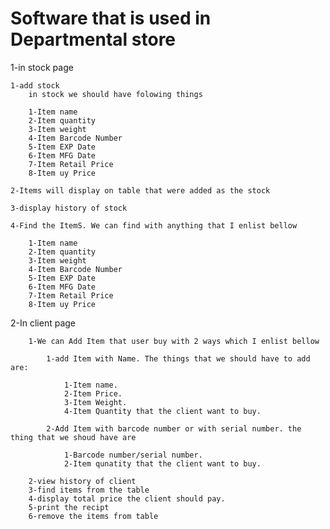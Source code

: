 # Software that is used in Departmental store

1-in stock page

    1-add stock
        in stock we should have folowing things
        
        1-Item name
        2-Item quantity
        3-Item weight
        4-Item Barcode Number
        5-Item EXP Date
        6-Item MFG Date
        7-Item Retail Price
        8-Item uy Price
        
    2-Items will display on table that were added as the stock
    
    3-display history of stock
    
    4-Find the ItemS. We can find with anything that I enlist bellow
    
        1-Item name
        2-Item quantity
        3-Item weight
        4-Item Barcode Number
        5-Item EXP Date
        6-Item MFG Date
        7-Item Retail Price
        8-Item uy Price
        
 2-In client page
 
        1-We can Add Item that user buy with 2 ways which I enlist bellow
        
            1-add Item with Name. The things that we should have to add are:
            
                1-Item name.
                2-Item Price.
                3-Item Weight.
                4-Item Quantity that the client want to buy.
                
            2-Add Item with barcode number or with serial number. the thing that we shoud have are
            
                1-Barcode number/serial number.
                2-Item qunatity that the client want to buy.
                
        2-view history of client
        3-find items from the table
        4-display total price the client should pay.
        5-print the recipt
        6-remove the items from table
        
    
